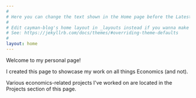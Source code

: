 ```yaml
---
#
# Here you can change the text shown in the Home page before the Latest Posts section.
#
# Edit cayman-blog's home layout in _layouts instead if you wanna make some changes
# See: https://jekyllrb.com/docs/themes/#overriding-theme-defaults
#
layout: home
---
```


Welcome to my personal page! 

I created this page to showcase my work on all things Economics (and not).

Various economics-related projects I've worked on are located in the Projects section of this page.
